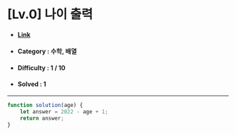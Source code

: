 # [Lv.0] 나이 출력 
* #### [Link](https://school.programmers.co.kr/learn/courses/30/lessons/120820)
* #### Category : 수학, 배열 
* #### Difficulty : 1 / 10  
* #### Solved : 1

<hr />

```js
function solution(age) {
    let answer = 2022 - age + 1;
    return answer;
}
```